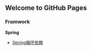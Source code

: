 ## Welcome to GitHub Pages

### Framwork

**Spring**

- [Spring循环依赖](https://github.com/zz418172370oop/zhuanglegezhi.github.io/blob/master/framework/Spring/Spring%E5%BE%AA%E7%8E%AF%E4%BE%9D%E8%B5%96.md)


